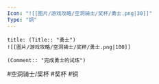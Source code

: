 ```yaml
---
Icon: "![[图片/游戏攻略/空洞骑士/奖杯/勇士.png|30]]"
Type: "铜"
---
```

```ad-common-bronze-trophy
title: (Title:: "勇士")
![[图片/游戏攻略/空洞骑士/奖杯/勇士.png|100]]

(Comment:: "完成勇士的试炼")
```

#空洞骑士/奖杯 #奖杯 #铜

